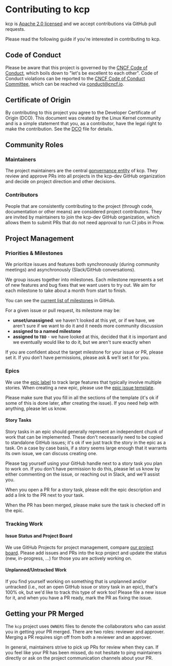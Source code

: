 # Contributing to kcp

kcp is [Apache 2.0 licensed](https://github.com/kcp-dev/kcp/tree/main/LICENSE) and we accept contributions via
GitHub pull requests.

Please read the following guide if you're interested in contributing to kcp.

## Code of Conduct

Please be aware that this project is governed by the [CNCF Code of Conduct](https://github.com/kcp-dev/kcp/blob/main/code-of-conduct.md),
which boils down to "let's be excellent to each other". Code of Conduct violations can be reported to the
[CNCF Code of Conduct Committee](https://www.cncf.io/conduct/committee/), which can be reached via [conduct@cncf.io](mailto:conduct@cncf.io).

## Certificate of Origin

By contributing to this project you agree to the Developer Certificate of
Origin (DCO). This document was created by the Linux Kernel community and is a
simple statement that you, as a contributor, have the legal right to make the
contribution. See the [DCO](https://github.com/kcp-dev/kcp/tree/main/DCO) file for details.

## Community Roles

### Maintainers

The project maintainers are the central [gonvernance entity](https://github.com/kcp-dev/kcp/blob/main/GOVERNANCE.md) of
kcp. They review and approve PRs into all projects in the kcp-dev GitHub organization and decide on project direction
and other decisions.

### Contributors

People that are consistently contributing to the project (through code, documentation or other means) are considered
project contributors. They are invited by maintainers to join the kcp-dev GitHub organization, which allows them
to submit PRs that do not need approval to run CI jobs in Prow.

## Project Management

### Priorities & Milestones

We prioritize issues and features both synchronously (during community meetings) and asynchronously (Slack/GitHub conversations).

We group issues together into milestones. Each milestone represents a set of new features and bug fixes that we want users to try out. We aim for each milestone to take about a month from start to finish.

You can see the [current list of milestones](https://github.com/kcp-dev/kcp/milestones?direction=asc&sort=due_date&state=open) in GitHub.

For a given issue or pull request, its milestone may be:

- **unset/unassigned**: we haven't looked at this yet, or if we have, we aren't sure if we want to do it and it needs more community discussion
- **assigned to a named milestone**
- **assigned to `TBD`** - we have looked at this, decided that it is important and we eventually would like to do it, but we aren't sure exactly when

If you are confident about the target milestone for your issue or PR, please set it. If you don’t have permissions, please ask & we’ll set it for you.

### Epics

We use the [epic label](https://github.com/kcp-dev/kcp/issues?q=is%3Aopen+is%3Aissue+label%3Aepic+) to track large features that typically involve multiple stories. When creating a new epic, please use the [epic issue template](https://github.com/kcp-dev/kcp/issues/new?assignees=&labels=epic&template=epic.md&title=).

Please make sure that you fill in all the sections of the template (it's ok if some of this is done later, after creating the issue). If you need help with anything, please let us know.

#### Story Tasks

Story tasks in an epic should generally represent an independent chunk of work that can be implemented. These don't necessarily need to be copied to standalone GitHub issues; it's ok if we just track the story in the epic as a task. On a case by case basis, if a story seems large enough that it warrants its own issue, we can discuss creating one.

Please tag yourself using your GitHub handle next to a story task you plan to work on. If you don't have permission to do this, please let us know by either commenting on the issue, or reaching out in Slack, and we'll assist you.

When you open a PR for a story task, please edit the epic description and add a link to the PR next to your task.

When the PR has been merged, please make sure the task is checked off in the epic.

### Tracking Work

#### Issue Status and Project Board

We use GitHub Projects for project management, compare [our project board](https://github.com/orgs/kcp-dev/projects/1). Please add issues and PRs into the kcp project and update the status (new, in-progress, ...) for those you are actively working on.

#### Unplanned/Untracked Work

If you find yourself working on something that is unplanned and/or untracked (i.e., not an open GitHub issue or story task in an epic), that's 100% ok, but we'd like to track this type of work too! Please file a new issue for it, and when you have a PR ready, mark the PR as fixing the issue.

## Getting your PR Merged

The `kcp` project uses `OWNERS` files to denote the collaborators who can assist you in getting your PR merged.  There
are two roles: reviewer and approver.  Merging a PR requires sign off from both a reviewer and an approver.

In general, maintainers strive to pick up PRs for review when they can. If you feel like your PR has been missed,
do not hesitate to ping maintainers directly or ask on the project communication channels about your PR.
